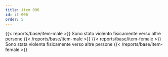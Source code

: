```yaml
---
title: item 006
id: it-006
order: 5
---
```

{{< reports/base/item-male >}}
  Sono stato violento fisicamente verso altre persone
{{< /reports/base/item-male >}}
{{< reports/base/item-female >}}
  Sono stata violenta fisicamente verso altre persone
{{< /reports/base/item-female >}}